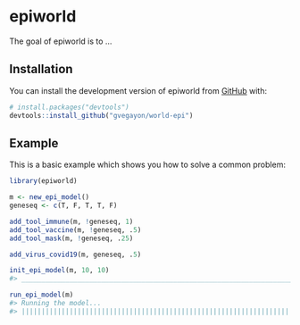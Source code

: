 
<!-- README.md is generated from README.Rmd. Please edit that file -->

# epiworld

<!-- badges: start -->
<!-- badges: end -->

The goal of epiworld is to …

## Installation

You can install the development version of epiworld from
[GitHub](https://github.com/) with:

``` r
# install.packages("devtools")
devtools::install_github("gvegayon/world-epi")
```

## Example

This is a basic example which shows you how to solve a common problem:

``` r
library(epiworld)

m <- new_epi_model()
geneseq <- c(T, F, T, T, F)

add_tool_immune(m, !geneseq, 1)
add_tool_vaccine(m, !geneseq, .5)
add_tool_mask(m, !geneseq, .25)

add_virus_covid19(m, geneseq, .5)

init_epi_model(m, 10, 10)
#> _________________________________________________________________________

run_epi_model(m)
#> Running the model...
#> ||||||||||||||||||||||||||||||||||||||||||||||||||||||||||||||||||||||||| done.
```
